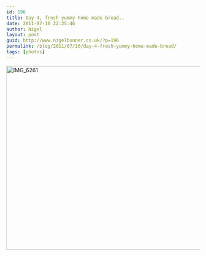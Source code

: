 ```yaml
---
id: 196
title: Day 4, fresh yummy home made bread..
date: 2011-07-10 22:25:46
author: Nigel
layout: post
guid: http://www.nigelbunner.co.uk/?p=196
permalink: /blog/2011/07/10/day-4-fresh-yummy-home-made-bread/
tags: [photos]
---
```

[<img src="https://farm7.static.flickr.com/6005/5923180687_691a9219cb_z.jpg" width="640" height="480" alt="IMG_6261" />](https://www.flickr.com/photos/icklephotos/5923180687/ "IMG_6261 by icle fotos, on Flickr")